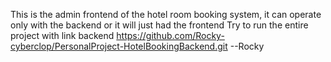 This is the admin frontend of the hotel room booking system, it can operate only with the backend or it will just had the frontend
Try to run the entire project with link backend https://github.com/Rocky-cyberclop/PersonalProject-HotelBookingBackend.git 
--Rocky